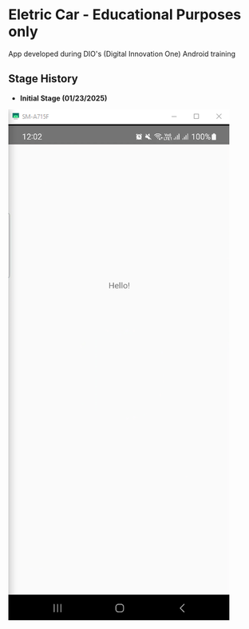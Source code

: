 # Eletric Car - Educational Purposes only
App developed during DIO's (Digital Innovation One) Android training

## Stage History
+ **Initial Stage (01/23/2025)**

![](./readme_imgs/00_hello.png)